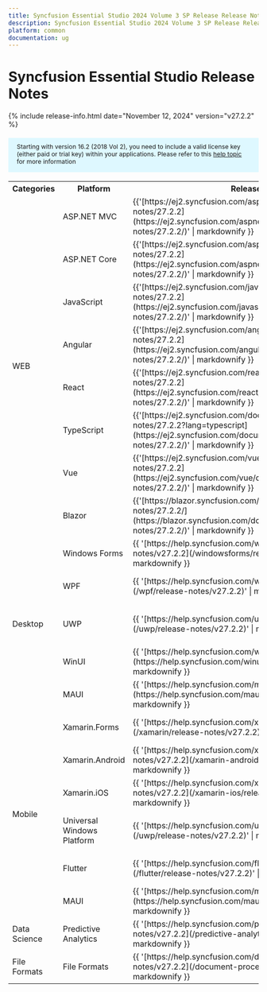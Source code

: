 ```yaml
---
title: Syncfusion Essential Studio 2024 Volume 3 SP Release Release Notes  
description: Syncfusion Essential Studio 2024 Volume 3 SP Release Release Notes  
platform: common
documentation: ug
---
```


# Syncfusion Essential Studio  Release Notes  

{% include release-info.html date="November 12, 2024"   version="v27.2.2" %} 

<style>
#license {
    font-size: .88em!important;
margin-top: 1.5em;     margin-bottom: 1.5em;
    background-color: #def8ff;
    padding: 10px 17px 14px;
}
</style>

<div id="license">
Starting with version 16.2 (2018 Vol 2), you need to include a valid license key (either paid or trial key) within your applications. 
Please refer to this <a href="/common/essential-studio/licensing/license-key">help topic</a> for more information 
</div>



<table>
<tr>
<th>
Categories</th><th>
Platform</th><th>
Release Notes</th><th>
Read Me</th></tr>
<tr>
<td rowspan="8">
WEB 
</td>
<td>
ASP.NET MVC
</td>
<td>{{'[https://ej2.syncfusion.com/aspnetmvc/documentation/release-notes/27.2.2](https://ej2.syncfusion.com/aspnetmvc/documentation/release-notes/27.2.2/)' | markdownify }}
</td>
<td>{{'[http://files2.syncfusion.com/Installs/v27.2.2/ReadMe/web/ASPMVC.html](http://files2.syncfusion.com/Installs/v27.2.2/ReadMe/web/ASPMVC.html)' | markdownify }}
</td>
</tr>
<tr>
<td>
ASP.NET Core	
</td>
<td>{{'[https://ej2.syncfusion.com/aspnetcore/documentation/release-notes/27.2.2](https://ej2.syncfusion.com/aspnetcore/documentation/release-notes/27.2.2/)' | markdownify }}
</td>
<td>{{'[http://files2.syncfusion.com/Installs/v27.2.2/ReadMe/web/ASPNETCORE.html](http://files2.syncfusion.com/Installs/v27.2.2/ReadMe/web/ASPNETCORE.html)' | markdownify }}
</td>
</tr>
<tr>
<td>
JavaScript
</td>
<td>{{'[https://ej2.syncfusion.com/javascript/documentation/release-notes/27.2.2](https://ej2.syncfusion.com/javascript/documentation/release-notes/27.2.2/)' | markdownify }}
</td>
<td>{{'[http://files2.syncfusion.com/Installs/v27.2.2/ReadMe/web/JavaScript.html](http://files2.syncfusion.com/Installs/v27.2.2/ReadMe/web/JavaScript.html)' | markdownify }}
</td>
</tr>
<tr>
<td>
Angular
</td>
<td>{{'[https://ej2.syncfusion.com/angular/documentation/release-notes/27.2.2](https://ej2.syncfusion.com/angular/documentation/release-notes/27.2.2/)' | markdownify }}
</td>
<td>{{'[http://files2.syncfusion.com/Installs/v27.2.2/ReadMe/web/Angular.html](http://files2.syncfusion.com/Installs/v27.2.2/ReadMe/web/Angular.html)' | markdownify }}
</td>
</tr>
<tr>
<td>
React
</td>
<td>{{'[https://ej2.syncfusion.com/react/documentation/release-notes/27.2.2](https://ej2.syncfusion.com/react/documentation/release-notes/27.2.2/)' | markdownify }}
</td>
<td>{{'[http://files2.syncfusion.com/Installs/v27.2.2/ReadMe/web/React.html](http://files2.syncfusion.com/Installs/v27.2.2/ReadMe/web/React.html)' | markdownify }}
</td>
</tr>
<tr>
<td>
TypeScript
</td>
<td>{{'[https://ej2.syncfusion.com/documentation/release-notes/27.2.2?lang=typescript](https://ej2.syncfusion.com/documentation/release-notes/27.2.2/)' | markdownify }}
</td>
<td>{{'[http://files2.syncfusion.com/Installs/v27.2.2/ReadMe/web/TypeScript.html](http://files2.syncfusion.com/Installs/v27.2.2/ReadMe/web/TypeScript.html)' | markdownify }}
</td>
</tr>
<tr>
<td>
Vue
</td>
<td>{{'[https://ej2.syncfusion.com/vue/documentation/release-notes/27.2.2](https://ej2.syncfusion.com/vue/documentation/release-notes/27.2.2/)' | markdownify }}
</td>
<td>{{'[http://files2.syncfusion.com/Installs/v27.2.2/ReadMe/web/Vue.html](http://files2.syncfusion.com/Installs/v27.2.2/ReadMe/web/Vue.html)' | markdownify }}
</td>
</tr>
<tr>
<td>
Blazor
</td>
<td>{{'[https://blazor.syncfusion.com/documentation/release-notes/27.2.2/](https://blazor.syncfusion.com/documentation/release-notes/27.2.2/)' | markdownify }}
</td>
<td>{{'[http://files2.syncfusion.com/Installs/v27.2.2/ReadMe/web/Blazor.html](http://files2.syncfusion.com/Installs/v27.2.2/ReadMe/web/Blazor.html)' | markdownify }}
</td>
</tr>
<tr>
<td rowspan="5">
Desktop
</td>
<td>
Windows Forms
</td>
<td>{{ '[https://help.syncfusion.com/windowsforms/release-notes/v27.2.2](/windowsforms/release-notes/v27.2.2)' | markdownify }}
</td>
<td>{{ '[http://files2.syncfusion.com/Installs/v27.2.2/ReadMe/WindowsForms.html](http://files2.syncfusion.com/Installs/v27.2.2/ReadMe/WindowsForms.html)' | markdownify }}
</td>
</tr>
<tr>
<td>
WPF
</td>
<td>{{ '[https://help.syncfusion.com/wpf/release-notes/v27.2.2](/wpf/release-notes/v27.2.2)' | markdownify }}
</td>
<td>{{ '[http://files2.syncfusion.com/Installs/v27.2.2/ReadMe/WPF.html](http://files2.syncfusion.com/Installs/v27.2.2/ReadMe/WPF.html)' | markdownify }}
</td>
</tr>
<tr>
<td>
UWP
</td>
<td>{{ '[https://help.syncfusion.com/uwp/release-notes/v27.2.2](/uwp/release-notes/v27.2.2)' | markdownify }}
</td>
<td>{{ '[http://files2.syncfusion.com/Installs/v27.2.2/ReadMe/UniversalWindows.html](http://files2.syncfusion.com/Installs/v27.2.2/ReadMe/UniversalWindows.html)' | markdownify }}
</td>
</tr>
<tr>
<td>
WinUI
</td>
<td>{{ '[https://help.syncfusion.com/winui/release-notes/v27.2.2](https://help.syncfusion.com/winui/release-notes/v27.2.2)' | markdownify }}
</td>
<td>{{ '[http://files2.syncfusion.com/Installs/v27.2.2/ReadMe/WinUI.html](http://files2.syncfusion.com/Installs/v27.2.2/ReadMe/WinUI.html)' | markdownify }}
</td>
</tr>
<tr>
<td>
MAUI
</td>
<td>{{ '[https://help.syncfusion.com/maui/release-notes/v27.2.2](https://help.syncfusion.com/maui/release-notes/v27.2.2)' | markdownify }}
</td>
<td>{{ '[http://files2.syncfusion.com/Installs/v27.2.2/ReadMe/.NETMAUI.html](http://files2.syncfusion.com/Installs/v27.2.2/ReadMe/.NETMAUI.html)' | markdownify }}
</td>
</tr>
<tr>
<td rowspan="6">
Mobile
</td>
<td>
Xamarin.Forms
</td>
<td>{{ '[https://help.syncfusion.com/xamarin/release-notes/v27.2.2](/xamarin/release-notes/v27.2.2)' | markdownify }}
</td>
<td>{{ '[http://files2.syncfusion.com/Installs/v27.2.2/ReadMe/Xamarin_Forms.html](http://files2.syncfusion.com/Installs/v27.2.2/ReadMe/Xamarin_Forms.html)' | markdownify }}
</td>
</tr>
<tr>
<td>
Xamarin.Android
</td>
<td>{{ '[https://help.syncfusion.com/xamarin-android/release-notes/v27.2.2](/xamarin-android/release-notes/v27.2.2)' | markdownify }}
</td>
<td>{{ '[http://files2.syncfusion.com/Installs/v27.2.2/ReadMe/Xamarin_Forms.html](http://files2.syncfusion.com/Installs/v27.2.2/ReadMe/Xamarin_Forms.html)' | markdownify }}
</td>
</tr>
<tr>
<td>
Xamarin.iOS
</td>
<td>{{ '[https://help.syncfusion.com/xamarin-ios/release-notes/v27.2.2](/xamarin-ios/release-notes/v27.2.2)' | markdownify }}
</td>
<td>{{ '[http://files2.syncfusion.com/Installs/v27.2.2/ReadMe/Xamarin_Forms.html](http://files2.syncfusion.com/Installs/v27.2.2/ReadMe/Xamarin_Forms.html)' | markdownify }}
</td>
</tr>
<tr>
<td>
Universal Windows Platform
</td>
<td>{{ '[https://help.syncfusion.com/uwp/release-notes/v27.2.2](/uwp/release-notes/v27.2.2)' | markdownify }}
</td>
<td>{{ '[http://files2.syncfusion.com/Installs/v27.2.2/ReadMe/UniversalWindows.html](http://files2.syncfusion.com/Installs/v27.2.2/ReadMe/UniversalWindows.html)' | markdownify }}
</td>
</tr>
<tr>
<td>
Flutter
</td>
<td>{{ '[https://help.syncfusion.com/flutter/release-notes/v27.2.2](/flutter/release-notes/v27.2.2)' | markdownify }}
</td>
<td>{{ '[http://files2.syncfusion.com/Installs/v27.2.2/ReadMe/Flutter.html](http://files2.syncfusion.com/Installs/v27.2.2/ReadMe/Flutter.html)' | markdownify }}
</td>
</tr>
<tr>
<td>
MAUI
</td>
<td>{{ '[https://help.syncfusion.com/maui/release-notes/v27.2.2](https://help.syncfusion.com/maui/release-notes/v27.2.2)' | markdownify }}
</td>
<td>{{ '[http://files2.syncfusion.com/Installs/v27.2.2/ReadMe/.NETMAUI.html](http://files2.syncfusion.com/Installs/v27.2.2/ReadMe/.NETMAUI.html)' | markdownify }}
</td>
</tr>



<tr>
<td>
Data Science
</td>
<td>
Predictive Analytics
</td>
<td>{{ '[https://help.syncfusion.com/predictive-analytics/release-notes/v27.2.2](/predictive-analytics/release-notes/v27.2.2)' | markdownify }}
</td>
<td>
</td>
</tr>
<tr>
<td>
File Formats
</td>
<td>
File Formats
</td>
<td>{{ '[https://help.syncfusion.com/document-processing/release-notes/v27.2.2](/document-processing/release-notes/v27.2.2)' | markdownify }}
</td>
<td>
</td>
</tr>
</table>